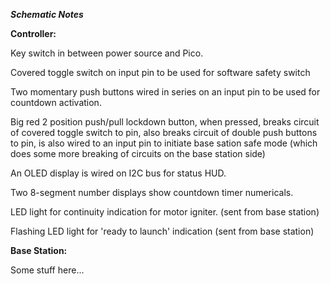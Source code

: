 ***Schematic Notes***



**Controller:**



Key switch in between power source and Pico.



Covered toggle switch on input pin to be used for software safety switch



Two momentary push buttons wired in series on an input pin to be used for countdown activation.



Big red 2 position push/pull lockdown button, when pressed, breaks circuit of covered toggle switch to pin, also breaks circuit of double push buttons to pin, is also wired to an input pin to initiate base sation safe mode (which does some more breaking of circuits on the base station side)



An OLED display is wired on I2C bus for status HUD.



Two 8-segment number displays show countdown timer numericals.



LED light for continuity indication for motor igniter. (sent from base station)



Flashing LED light for 'ready to launch' indication (sent from base station)



**Base Station:**



Some stuff here...

